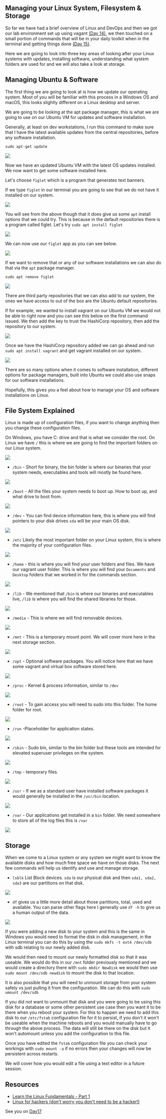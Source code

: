 ## Managing your Linux System, Filesystem & Storage

So far we have had a brief overview of Linux and DevOps and then we got our lab environment set up using vagant [(Day 14)](Day14.md), we then touched on a small portion of commands that will be in your daily toolkit when in the terminal and getting things done [(Day 15)](Day15.md). 

Here we are going to look into three key areas of looking after your Linux systems with updates, installing software, understanding what system folders are used for and we will also take a look at storage. 

## Managing Ubuntu & Software

The first thing we are going to look at is how we update our operating system. Most of you will be familiar with this process in a Windows OS and macOS, this looks slightly different on a Linux desktop and server.  

We are going to be looking at the apt package manager, this is what we are going to use on our Ubuntu VM for updates and software installation. 

Generally, at least on dev workstations, I run this command to make sure that I have the latest available updates from the central repositories, before any software installation.  

`sudo apt-get update`

![](Images/Day16_Linux1.png)

Now we have an updated Ubuntu VM with the latest OS updates installed. We now want to get some software installed here. 

Let's choose `figlet` which is a program that generates text banners.

If we type `figlet` in our terminal you are going to see that we do not have it installed on our system. 

![](Images/Day16_Linux2.png)

You will see from the above though that it does give us some `apt` install options that we could try. This is because in the default repositories there is a program called figlet.  Let's try `sudo apt install figlet`

![](Images/Day16_Linux3.png)

We can now use our `figlet` app as you can see below. 

![](Images/Day16_Linux4.png)

If we want to remove that or any of our software installations we can also do that via the `apt` package manager. 

`sudo apt remove figlet`

![](Images/Day16_Linux5.png)

There are third party repositories that we can also add to our system, the ones we have access to out of the box are the Ubuntu default repositories. 

If for example, we wanted to install vagrant on our Ubuntu VM we would not be able to right now and you can see this below on the first command issued. We then add the key to trust the HashiCorp repository, then add the repository to our system.  

![](Images/Day16_Linux6.png)

Once we have the HashiCorp repository added we can go ahead and run `sudo apt install vagrant` and get vagrant installed on our system. 

![](Images/Day16_Linux7.png)

There are so many options when it comes to software installation, different options for package managers, built into Ubuntu we could also use snaps for our software installations. 

Hopefully, this gives you a feel about how to manage your OS and software installations on Linux. 

## File System Explained 

Linux is made up of configuration files, if you want to change anything then you change these configuration files. 

On Windows, you have C: drive and that is what we consider the root. On Linux we have `/` this is where we are going to find the important folders on our Linux system. 

![](Images/Day16_Linux8.png)

- `/bin` - Short for binary, the bin folder is where our binaries that your system needs, executables and tools will mostly be found here.  

![](Images/Day16_Linux9.png)

- `/boot` - All the files your system needs to boot up. How to boot up, and what drive to boot from. 

![](Images/Day16_Linux10.png)

- `/dev` - You can find device information here, this is where you will find pointers to your disk drives `sda` will be your main OS disk. 

![](Images/Day16_Linux11.png)

- `/etc` Likely the most important folder on your Linux system, this is where the majority of your configuration files. 

![](Images/Day16_Linux12.png)

- `/home` - this is where you will find your user folders and files. We have our vagrant user folder. This is where you will find your `Documents` and `Desktop` folders that we worked in for the commands section. 

![](Images/Day16_Linux13.png)

- `/lib` - We mentioned that `/bin` is where our binaries and executables live, `/lib` is where you will find the shared libraries for those. 

![](Images/Day16_Linux14.png)

- `/media` - This is where we will find removable devices. 

![](Images/Day16_Linux15.png)

- `/mnt` - This is a temporary mount point. We will cover more here in the next storage section. 

![](Images/Day16_Linux16.png)

- `/opt` - Optional software packages. You will notice here that we have some vagrant and virtual box software stored here. 

![](Images/Day16_Linux17.png)

- `/proc` - Kernel & process information, similar to `/dev`

![](Images/Day16_Linux18.png)

- `/root` - To gain access you will need to sudo into this folder. The home folder for root. 

![](Images/Day16_Linux19.png)

- `/run` -Placeholder for application states.

![](Images/Day16_Linux20.png)

- `/sbin` - Sudo bin, similar to the bin folder but these tools are intended for elevated superuser privileges on the system.

![](Images/Day16_Linux21.png)

- `/tmp` - temporary files. 

![](Images/Day16_Linux22.png)

- `/usr` - If we as a standard user have installed software packages it would generally be installed in the `/usr/bin` location. 

![](Images/Day16_Linux23.png)

- `/var` - Our applications get installed in a `bin` folder. We need somewhere to store all of the log files this is `/var`   

![](Images/Day16_Linux24.png)

## Storage 

When we come to a Linux system or any system we might want to know the available disks and how much free space we have on those disks. The next few commands will help us identify and use and manage storage. 

- `lsblk` List Block devices. `sda` is our physical disk and then `sda1, sda2, sda3` are our partitions on that disk. 

![](Images/Day16_Linux25.png)

- `df` gives us a little more detail about those partitions, total, used and available. You can parse other flags here I generally use `df -h` to give us a human output of the data. 

![](Images/Day16_Linux26.png)

If you were adding a new disk to your system and this is the same in Windows you would need to format the disk in disk management, in the Linux terminal you can do this by using the `sudo mkfs -t ext4 /dev/sdb` with sdb relating to our newly added disk. 

We would then need to mount our newly formatted disk so that it was useable. We would do this in our `/mnt` folder previously mentioned and we would create a directory there with `sudo mkdir NewDisk` we would then use `sudo mount /dev/sdb newdisk` to mount the disk to that location. 

It is also possible that you will need to unmount storage from your system safely vs just pulling it from the configuration. We can do this with `sudo umount /dev/sdb` 

If you did not want to unmount that disk and you were going to be using this disk for a database or some other persistent use case then you want it to be there when you reboot your system. For this to happen we need to add this disk to our `/etc/fstab` configuration file for it to persist, if you don't it won't be useable when the machine reboots and you would manually have to go through the above process. The data will still be there on the disk but it won't automount unless you add the configuration to this file. 

Once you have edited the `fstab` configuration file you can check your workings with `sudo mount -a` if no errors then your changes will now be persistent across restarts. 

We will cover how you would edit a file using a text editor in a future session. 

## Resources 

- [Learn the Linux Fundamentals - Part 1](https://www.youtube.com/watch?v=kPylihJRG70)
- [Linux for hackers (don't worry you don't need to be a hacker!)](https://www.youtube.com/watch?v=VbEx7B_PTOE)

See you on [Day17](day17.md)
